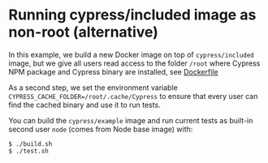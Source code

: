 # Running cypress/included image as non-root (alternative)

In this example, we build a new Docker image on top of `cypress/included` image, but we give all users read access to the folder `/root` where Cypress NPM package and Cypress binary are installed, see [Dockerfile](Dockerfile)

As a second step, we set the environment variable `CYPRESS_CACHE_FOLDER=/root/.cache/Cypress` to ensure that every user can find the cached binary and use it to run tests.

You can build the `cypress/example` image and run current tests as built-in second user `node` (comes from Node base image) with:

```shell
$ ./build.sh
$ ./test.sh
```
